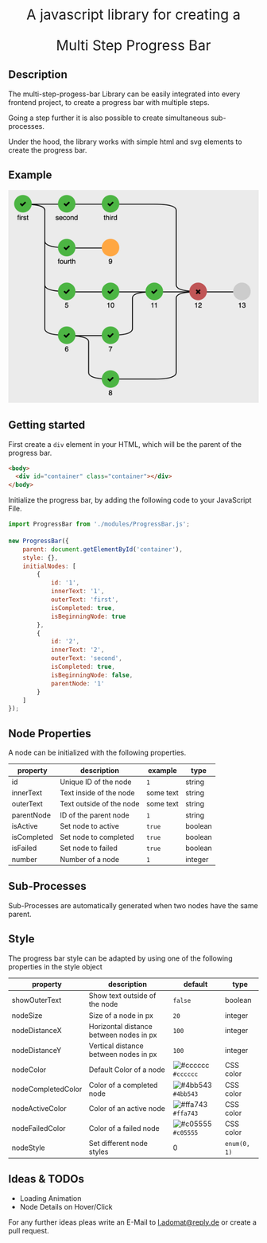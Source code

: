 <p align="center" style="font-size: 2em">A javascript library for creating a</p> 
<p align="center" style="font-size: 2em">Multi Step Progress Bar</p>


## Description

The multi-step-progess-bar Library can be easily integrated into every frontend project, to create a progress bar with multiple steps.

Going a step further it is also possible to create simultaneous sub-processes. 

Under the hood, the library works with simple html and svg elements to create the progress bar.

## Example

<p align="center">
  <img src="./media/progress-bar-example3.png" alt="" title="Progress Bar Example"/>
</p>

## Getting started

First create a ```div``` element in your HTML, which will be the parent of the progress bar.
```html
<body>
  <div id="container" class="container"></div>
</body>
```

Initialize the progress bar, by adding the following code to your JavaScript File.
```javascript
import ProgressBar from './modules/ProgressBar.js';

new ProgressBar({
    parent: document.getElementById('container'),
    style: {},
    initialNodes: [
        {
            id: '1',
            innerText: '1',
            outerText: 'first',
            isCompleted: true,
            isBeginningNode: true
        },
        {
            id: '2',
            innerText: '2',
            outerText: 'second',
            isCompleted: true,
            isBeginningNode: false,
            parentNode: '1'
        }
    ]
});
```

## Node Properties
A node can be initialized with the following properties.

| property    | description              | example    | type    | 
|-------------|--------------------------|------------|---------|
| id          | Unique ID of the node    | ```1```    | string  |
| innerText   | Text inside of the node  | some text  | string  |
| outerText   | Text outside of the node | some text  | string  |
| parentNode  | ID of the parent node    | ```1```    | string  |
| isActive    | Set node to active       | ```true``` | boolean |
| isCompleted | Set node to completed    | ```true``` | boolean |
| isFailed    | Set node to failed       | ```true``` | boolean |
| number      | Number of a node         | ```1```    | integer |

## Sub-Processes

Sub-Processes are automatically generated when two nodes have the same parent. 

## Style
The progress bar style can be adapted by using one of the following properties in the style object

| property           | description                             | default                                                                       | type      | 
|--------------------|-----------------------------------------|-------------------------------------------------------------------------------|-----------|
| showOuterText      | Show text outside of the node           | ```false```                                                                   | boolean   |
| nodeSize           | Size of a node in px                    | ```20```                                                                      | integer   |
| nodeDistanceX      | Horizontal distance between nodes in px | ```100```                                                                     | integer   |
| nodeDistanceY      | Vertical distance between nodes in px   | ```100```                                                                     | integer   |
| nodeColor          | Default Color of a node                 | ![#cccccc](https://via.placeholder.com/15/cccccc/000000?text=+) ```#cccccc``` | CSS color |
| nodeCompletedColor | Color of a completed node               | ![#4bb543](https://via.placeholder.com/15/4bb543/000000?text=+) ```#4bb543``` | CSS color |
| nodeActiveColor    | Color of an active node                 | ![#ffa743](https://via.placeholder.com/15/ffa743/000000?text=+) ```#ffa743``` | CSS color |
| nodeFailedColor    | Color of a failed node                  | ![#c05555](https://via.placeholder.com/15/c05555/000000?text=+) ```#c05555``` | CSS color |
| nodeStyle          | Set different node styles               | 0                                                                             | ```enum(0, 1)``` |



## Ideas & TODOs

- Loading Animation
- Node Details on Hover/Click


For any further ideas pleas write an E-Mail to <a href="mailto:l.adomat@reply.de">l.adomat@reply.de</a> or create a pull request.
